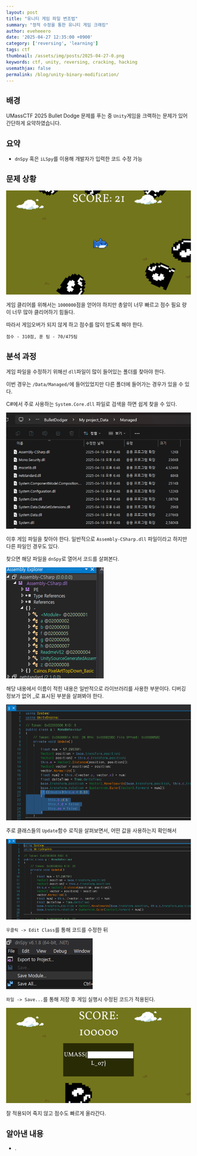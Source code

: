 ```yaml
---
layout: post
title: "유니티 게임 파일 변조법"
summary: "정적 수정을 통한 유니티 게임 크래킹"
author: eveheeero
date: '2025-04-27 12:35:00 +0900'
category: ['reversing', 'learning']
tags: ctf
thumbnail: /assets/img/posts/2025-04-27-0.png
keywords: ctf, unity, reversing, cracking, hacking
usemathjax: false
permalink: /blog/unity-binary-modification/
---
```



## 배경

UMassCTF 2025 Bullet Dodge 문제를 푸는 중 `Unity`게임을 크랙하는 문제가 있어 간단하게 요약하였습니다.

## 요약

- `dnSpy` 혹은 `iLSpy`를 이용해 개발자가 입력한 코드 수정 가능

## 문제 상황

![어려운 총알 피하기 게임 화면](/assets/img/posts/2025-04-27-0.png)

게임 클리어를 위해서는 `1000000`점을 얻어야 하지만 총알이 너무 빠르고 점수 필요 량이 너무 많아 클리어하기 힘들다.

따라서 게임오버가 되지 않게 하고 점수를 많이 받도록 해야 한다.

`점수 - 310점, 푼 팀 - 70/475팀`

## 분석 과정

게임 파일을 수정하기 위해선 `dll`파일이 많이 들어있는 폴더를 찾아야 한다.

이번 경우는 `/Data/Managed/`에 들어있었지만 다른 폴더에 들어가는 경우가 있을 수 있다.

C#에서 주로 사용하는 `System.Core.dll` 파일로 검색을 하면 쉽게 찾을 수 있다.

![dll이 들어간 폴더](/assets/img/posts/2025-04-27-1.png)

이후 게임 파일을 찾아야 한다. 일반적으로 `Assembly-CSharp.dll` 파일이라고 하지만 다른 파일인 경우도 있다.

찾으면 해당 파일을 `dnSpy`로 열어서 코드를 살펴본다.

![dnSpy로 연 내용](/assets/img/posts/2025-04-27-2.png)

해당 내용에서 이름이 적힌 내용은 일반적으로 라이브러리를 사용한 부분이다. 디버깅 정보가 없어 _로 표시된 부분을 살펴봐야 한다.

![수정하기 원하는 코드](/assets/img/posts/2025-04-27-3.png)

주로 클래스들의 `Update`함수 로직을 살펴보면서, 어떤 값을 사용하는지 확인해서

![수정한 코드드](/assets/img/posts/2025-04-27-4.png)

`우클릭 -> Edit Class`를 통해 코드를 수정한 뒤

![dnSpy 저장화면](/assets/img/posts/2025-04-27-5.png)

`파일 -> Save...`를 통해 저장 후 게임 실행시 수정된 코드가 적용된다.

![게임 클리어 화면면](/assets/img/posts/2025-04-27-6.png)

잘 적용되어 죽지 않고 점수도 빠르게 올라간다.

## 알아낸 내용

- .
